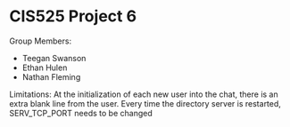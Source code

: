 # CIS525 Project 6
Group Members: 
- Teegan Swanson
- Ethan Hulen
- Nathan Fleming

Limitations: At the initialization of each new user into the chat, there is an extra blank line from the user. 
             Every time the directory server is restarted, SERV_TCP_PORT needs to be changed
             